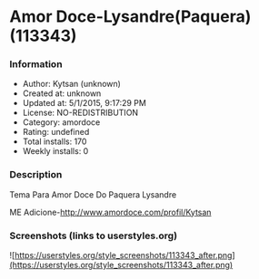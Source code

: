 # Amor Doce-Lysandre(Paquera) (113343)

### Information
- Author: Kytsan (unknown)
- Created at: unknown
- Updated at: 5/1/2015, 9:17:29 PM
- License: NO-REDISTRIBUTION
- Category: amordoce
- Rating: undefined
- Total installs: 170
- Weekly installs: 0


### Description
Tema Para Amor Doce Do Paquera Lysandre 

ME Adicione-http://www.amordoce.com/profil/Kytsan


### Screenshots (links to userstyles.org)
![https://userstyles.org/style_screenshots/113343_after.png](https://userstyles.org/style_screenshots/113343_after.png)


